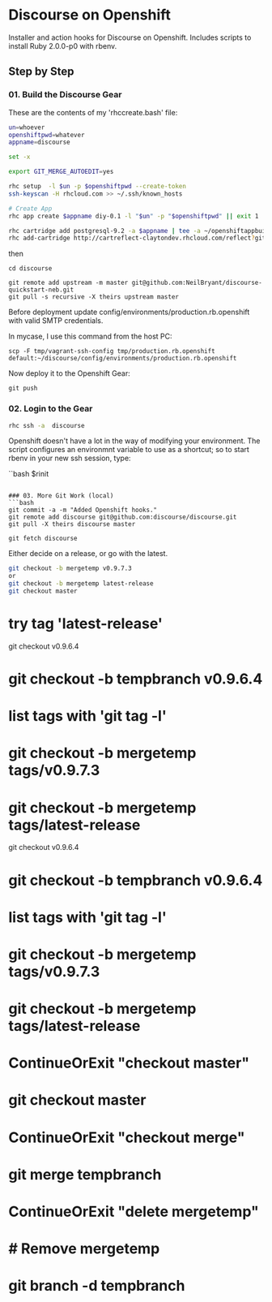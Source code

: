 # Discourse on Openshift

Installer and action hooks for Discourse on Openshift. Includes scripts to install Ruby 2.0.0-p0 with rbenv.

## Step by Step

### 01. Build the Discourse Gear

These are the contents of my 'rhccreate.bash' file:

```bash
un=whoever
openshiftpwd=whatever
appname=discourse

set -x

export GIT_MERGE_AUTOEDIT=yes

rhc setup  -l $un -p $openshiftpwd --create-token
ssh-keyscan -H rhcloud.com >> ~/.ssh/known_hosts

# Create App
rhc app create $appname diy-0.1 -l "$un" -p "$openshiftpwd" || exit 1 | tee ~/openshiftappbuild.txt

rhc cartridge add postgresql-9.2 -a $appname | tee -a ~/openshiftappbuild.txt
rhc add-cartridge http://cartreflect-claytondev.rhcloud.com/reflect?github=smarterclayton/openshift-redis-cart -a $appname | tee -a ~/openshiftappbuild.txt
```

then

```
cd discourse

git remote add upstream -m master git@github.com:NeilBryant/discourse-quickstart-neb.git
git pull -s recursive -X theirs upstream master
```

Before deployment update config/environments/production.rb.openshift with valid SMTP credentials.

In mycase, I use this command from the host PC:

```
scp -F tmp/vagrant-ssh-config tmp/production.rb.openshift  default:~/discourse/config/environments/production.rb.openshift
```

Now deploy it to the Openshift Gear:

```
git push
```
### 02. Login to the Gear

```bash
rhc ssh -a  discourse
```
Openshift doesn't have a lot in the way of modifying your environment. The script configures an environmnt variable to use as a shortcut; so to start rbenv in your new ssh session, type:

``bash
$rinit
```

### 03. More Git Work (local)
```bash
git commit -a -m "Added Openshift hooks."
git remote add discourse git@github.com:discourse/discourse.git
git pull -X theirs discourse master

git fetch discourse

```
Either decide on a release, or go with the latest.

```bash
git checkout -b mergetemp v0.9.7.3
or
git checkout -b mergetemp latest-release
git checkout master


```

# try tag 'latest-release'
git checkout v0.9.6.4
# git checkout -b tempbranch v0.9.6.4
# list tags with 'git tag -l'
# git checkout -b mergetemp tags/v0.9.7.3
# git checkout -b mergetemp tags/latest-release
git checkout v0.9.6.4
# git checkout -b tempbranch v0.9.6.4
# list tags with 'git tag -l'
# git checkout -b mergetemp tags/v0.9.7.3
# git checkout -b mergetemp tags/latest-release

# ContinueOrExit "checkout master"
# git checkout master
# ContinueOrExit "checkout merge"
# git merge tempbranch

# ContinueOrExit "delete mergetemp"
# # Remove mergetemp
# git branch -d tempbranch